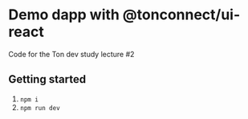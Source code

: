 # Demo dapp with @tonconnect/ui-react

Code for the Ton dev study lecture #2 

## Getting started
1. `npm i`
2. `npm run dev`
